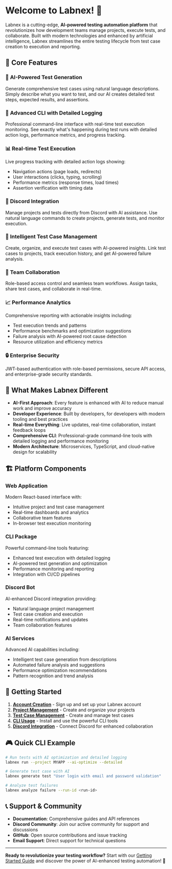 # Welcome to Labnex! 🚀

Labnex is a cutting-edge, **AI-powered testing automation platform** that revolutionizes how development teams manage projects, execute tests, and collaborate. Built with modern technologies and enhanced by artificial intelligence, Labnex streamlines the entire testing lifecycle from test case creation to execution and reporting.

## 🌟 Core Features

### 🤖 **AI-Powered Test Generation**
Generate comprehensive test cases using natural language descriptions. Simply describe what you want to test, and our AI creates detailed test steps, expected results, and assertions.

### 🚀 **Advanced CLI with Detailed Logging**
Professional command-line interface with real-time test execution monitoring. See exactly what's happening during test runs with detailed action logs, performance metrics, and progress tracking.

### 📊 **Real-time Test Execution**
Live progress tracking with detailed action logs showing:
- Navigation actions (page loads, redirects)
- User interactions (clicks, typing, scrolling)
- Performance metrics (response times, load times)
- Assertion verification with timing data

### 🔗 **Discord Integration**
Manage projects and tests directly from Discord with AI assistance. Use natural language commands to create projects, generate tests, and monitor execution.

### 📝 **Intelligent Test Case Management**
Create, organize, and execute test cases with AI-powered insights. Link test cases to projects, track execution history, and get AI-powered failure analysis.

### 👥 **Team Collaboration**
Role-based access control and seamless team workflows. Assign tasks, share test cases, and collaborate in real-time.

### 📈 **Performance Analytics**
Comprehensive reporting with actionable insights including:
- Test execution trends and patterns
- Performance benchmarks and optimization suggestions
- Failure analysis with AI-powered root cause detection
- Resource utilization and efficiency metrics

### 🔒 **Enterprise Security**
JWT-based authentication with role-based permissions, secure API access, and enterprise-grade security standards.

## 🎯 What Makes Labnex Different

- **AI-First Approach**: Every feature is enhanced with AI to reduce manual work and improve accuracy
- **Developer Experience**: Built by developers, for developers with modern tooling and best practices
- **Real-time Everything**: Live updates, real-time collaboration, instant feedback loops
- **Comprehensive CLI**: Professional-grade command-line tools with detailed logging and performance monitoring
- **Modern Architecture**: Microservices, TypeScript, and cloud-native design for scalability

## 🏗️ Platform Components

### **Web Application**
Modern React-based interface with:
- Intuitive project and test case management
- Real-time dashboards and analytics
- Collaborative team features
- In-browser test execution monitoring

### **CLI Package**
Powerful command-line tools featuring:
- Enhanced test execution with detailed logging
- AI-powered test generation and optimization
- Performance monitoring and reporting
- Integration with CI/CD pipelines

### **Discord Bot**
AI-enhanced Discord integration providing:
- Natural language project management
- Test case creation and execution
- Real-time notifications and updates
- Team collaboration features

### **AI Services**
Advanced AI capabilities including:
- Intelligent test case generation from descriptions
- Automated failure analysis and suggestions
- Performance optimization recommendations
- Pattern recognition and trend analysis

## 🚀 Getting Started

1. **[Account Creation](./account-creation.md)** - Sign up and set up your Labnex account
2. **[Project Management](./project-management.md)** - Create and organize your projects
3. **[Test Case Management](./test-case-management.md)** - Create and manage test cases
4. **[CLI Usage](./cli-usage.md)** - Install and use the powerful CLI tools
5. **[Discord Integration](./discord-linking.md)** - Connect Discord for enhanced collaboration

## 🎮 Quick CLI Example

```bash
# Run tests with AI optimization and detailed logging
labnex run --project MYAPP --ai-optimize --detailed

# Generate test case with AI
labnex generate test "User login with email and password validation"

# Analyze test failures
labnex analyze failure --run-id <run-id>
```

## 📞 Support & Community

- **Documentation**: Comprehensive guides and API references
- **Discord Community**: Join our active community for support and discussions
- **GitHub**: Open source contributions and issue tracking
- **Email Support**: Direct support for technical questions

---

**Ready to revolutionize your testing workflow?** Start with our [Getting Started Guide](./getting-started.md) and discover the power of AI-enhanced testing automation! 🎉 